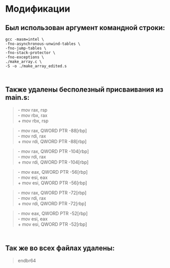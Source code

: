 # Модификации
## Был использован аргумент командной строки: 
~~~
gcc -masm=intel \
-fno-asynchronous-unwind-tables \
-fno-jump-tables \
-fno-stack-protector \
-fno-exceptions \
./make_array.c \
-S -o ./make_array_edited.s
~~~
## <br> Также удалены бесполезный присваивания из main.s:
> \- mov	rax, rsp
> <br> - mov	rbx, rax
> <br> + mov	rbx, rsp

> \- mov	rax, QWORD PTR -88[rbp]
> <br> - mov	rdi, rax
> <br> + mov	rdi, QWORD PTR -88[rbp]

> \- mov	rax, QWORD PTR -104[rbp]
> <br> - mov	rdi, rax
> <br> + mov	rdi, QWORD PTR -104[rbp]

> \- mov	eax, QWORD PTR -56[rbp]
> <br> - mov	esi, eax
> <br> + mov	esi, QWORD PTR -56[rbp]

> \- mov	rax, QWORD PTR -72[rbp]
> <br> - mov	rdi, rax
> <br> + mov	rdi, QWORD PTR -72[rbp]

> \- mov	eax, QWORD PTR -52[rbp]
> <br> - mov	esi, eax
> <br> + mov	esi, QWORD PTR -52[rbp]

## <br> Так же во всех файлах удалены:
> endbr64
